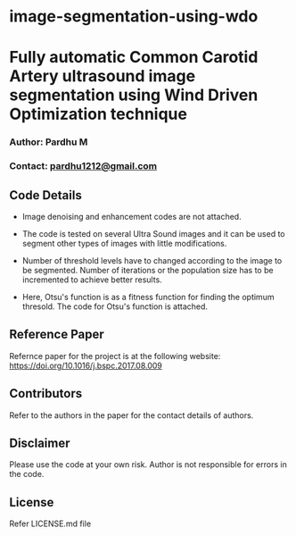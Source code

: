 # image-segmentation-using-wdo
Fully automatic Common Carotid Artery ultrasound image segmentation using Wind Driven Optimization technique
=============

### Author: Pardhu M

### Contact: pardhu1212@gmail.com

## Code Details

- Image denoising and enhancement codes are not attached. 

- The code is tested on several Ultra Sound images and it can be used to segment other types of images with little modifications.

- Number of threshold levels have to changed according to the image to be segmented. Number of iterations or the population size has to be incremented to achieve better results.

- Here, Otsu's function is as a fitness function for finding the optimum thresold. The code for Otsu's function is attached.

## Reference Paper

Refernce paper for the project is at the following website: https://doi.org/10.1016/j.bspc.2017.08.009

## Contributors

Refer to the authors in the paper for the contact details of authors.

## Disclaimer 

Please use the code at your own risk. Author is not responsible for errors in the code.

## License

Refer LICENSE.md file
